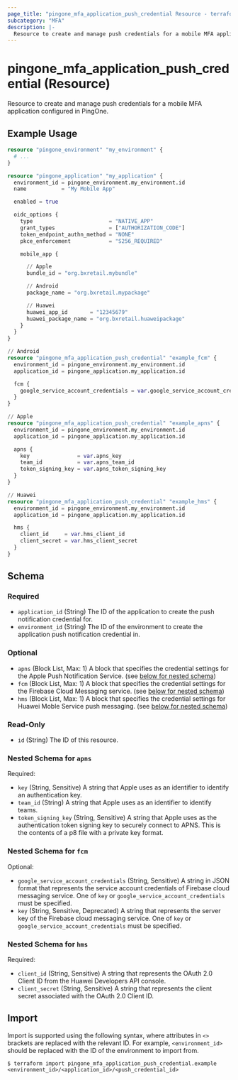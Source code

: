 ```yaml
---
page_title: "pingone_mfa_application_push_credential Resource - terraform-provider-pingone"
subcategory: "MFA"
description: |-
  Resource to create and manage push credentials for a mobile MFA application configured in PingOne.
---
```


# pingone_mfa_application_push_credential (Resource)

Resource to create and manage push credentials for a mobile MFA application configured in PingOne.

## Example Usage

```terraform
resource "pingone_environment" "my_environment" {
  # ...
}

resource "pingone_application" "my_application" {
  environment_id = pingone_environment.my_environment.id
  name           = "My Mobile App"

  enabled = true

  oidc_options {
    type                        = "NATIVE_APP"
    grant_types                 = ["AUTHORIZATION_CODE"]
    token_endpoint_authn_method = "NONE"
    pkce_enforcement            = "S256_REQUIRED"

    mobile_app {

      // Apple
      bundle_id = "org.bxretail.mybundle"

      // Android
      package_name = "org.bxretail.mypackage"

      // Huawei
      huawei_app_id       = "12345679"
      huawei_package_name = "org.bxretail.huaweipackage"
    }
  }
}

// Android
resource "pingone_mfa_application_push_credential" "example_fcm" {
  environment_id = pingone_environment.my_environment.id
  application_id = pingone_application.my_application.id

  fcm {
    google_service_account_credentials = var.google_service_account_credentials_json
  }
}

// Apple
resource "pingone_mfa_application_push_credential" "example_apns" {
  environment_id = pingone_environment.my_environment.id
  application_id = pingone_application.my_application.id

  apns {
    key               = var.apns_key
    team_id           = var.apns_team_id
    token_signing_key = var.apns_token_signing_key
  }
}

// Huawei
resource "pingone_mfa_application_push_credential" "example_hms" {
  environment_id = pingone_environment.my_environment.id
  application_id = pingone_application.my_application.id

  hms {
    client_id     = var.hms_client_id
    client_secret = var.hms_client_secret
  }
}
```

<!-- schema generated by tfplugindocs -->
## Schema

### Required

- `application_id` (String) The ID of the application to create the push notification credential for.
- `environment_id` (String) The ID of the environment to create the application push notification credential in.

### Optional

- `apns` (Block List, Max: 1) A block that specifies the credential settings for the Apple Push Notification Service. (see [below for nested schema](#nestedblock--apns))
- `fcm` (Block List, Max: 1) A block that specifies the credential settings for the Firebase Cloud Messaging service. (see [below for nested schema](#nestedblock--fcm))
- `hms` (Block List, Max: 1) A block that specifies the credential settings for Huawei Moble Service push messaging. (see [below for nested schema](#nestedblock--hms))

### Read-Only

- `id` (String) The ID of this resource.

<a id="nestedblock--apns"></a>
### Nested Schema for `apns`

Required:

- `key` (String, Sensitive) A string that Apple uses as an identifier to identify an authentication key.
- `team_id` (String) A string that Apple uses as an identifier to identify teams.
- `token_signing_key` (String, Sensitive) A string that Apple uses as the authentication token signing key to securely connect to APNS. This is the contents of a p8 file with a private key format.


<a id="nestedblock--fcm"></a>
### Nested Schema for `fcm`

Optional:

- `google_service_account_credentials` (String, Sensitive) A string in JSON format that represents the service account credentials of Firebase cloud messaging service.  One of `key` or `google_service_account_credentials` must be specified.
- `key` (String, Sensitive, Deprecated) A string that represents the server key of the Firebase cloud messaging service.  One of `key` or `google_service_account_credentials` must be specified.


<a id="nestedblock--hms"></a>
### Nested Schema for `hms`

Required:

- `client_id` (String, Sensitive) A string that represents the OAuth 2.0 Client ID from the Huawei Developers API console.
- `client_secret` (String, Sensitive) A string that represents the client secret associated with the OAuth 2.0 Client ID.

## Import

Import is supported using the following syntax, where attributes in `<>` brackets are replaced with the relevant ID.  For example, `<environment_id>` should be replaced with the ID of the environment to import from.

```shell
$ terraform import pingone_mfa_application_push_credential.example <environment_id>/<application_id>/<push_credential_id>
```
